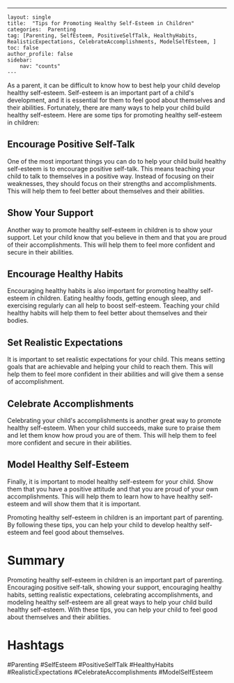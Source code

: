 ---
    layout: single
    title:  "Tips for Promoting Healthy Self-Esteem in Children"
    categories:  Parenting
    tag: [Parenting, SelfEsteem, PositiveSelfTalk, HealthyHabits, RealisticExpectations, CelebrateAccomplishments, ModelSelfEsteem, ]
    toc: false
    author_profile: false
    sidebar:
        nav: "counts"
    ---
    
As a parent, it can be difficult to know how to best help your child develop healthy self-esteem. Self-esteem is an important part of a child's development, and it is essential for them to feel good about themselves and their abilities. Fortunately, there are many ways to help your child build healthy self-esteem. Here are some tips for promoting healthy self-esteem in children:

## Encourage Positive Self-Talk

One of the most important things you can do to help your child build healthy self-esteem is to encourage positive self-talk. This means teaching your child to talk to themselves in a positive way. Instead of focusing on their weaknesses, they should focus on their strengths and accomplishments. This will help them to feel better about themselves and their abilities.

## Show Your Support

Another way to promote healthy self-esteem in children is to show your support. Let your child know that you believe in them and that you are proud of their accomplishments. This will help them to feel more confident and secure in their abilities.

## Encourage Healthy Habits

Encouraging healthy habits is also important for promoting healthy self-esteem in children. Eating healthy foods, getting enough sleep, and exercising regularly can all help to boost self-esteem. Teaching your child healthy habits will help them to feel better about themselves and their bodies.

## Set Realistic Expectations

It is important to set realistic expectations for your child. This means setting goals that are achievable and helping your child to reach them. This will help them to feel more confident in their abilities and will give them a sense of accomplishment.

## Celebrate Accomplishments

Celebrating your child's accomplishments is another great way to promote healthy self-esteem. When your child succeeds, make sure to praise them and let them know how proud you are of them. This will help them to feel more confident and secure in their abilities.

## Model Healthy Self-Esteem

Finally, it is important to model healthy self-esteem for your child. Show them that you have a positive attitude and that you are proud of your own accomplishments. This will help them to learn how to have healthy self-esteem and will show them that it is important.

Promoting healthy self-esteem in children is an important part of parenting. By following these tips, you can help your child to develop healthy self-esteem and feel good about themselves.

# Summary 

Promoting healthy self-esteem in children is an important part of parenting. Encouraging positive self-talk, showing your support, encouraging healthy habits, setting realistic expectations, celebrating accomplishments, and modeling healthy self-esteem are all great ways to help your child build healthy self-esteem. With these tips, you can help your child to feel good about themselves and their abilities.

# Hashtags 

#Parenting #SelfEsteem #PositiveSelfTalk #HealthyHabits #RealisticExpectations #CelebrateAccomplishments #ModelSelfEsteem
